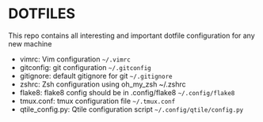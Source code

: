 # DOTFILES

This repo contains all interesting and important dotfile configuration for any new machine

- vimrc: Vim configuration
    `~/.vimrc`
- gitconfig: git configuration
    `~/.gitconfig`
- gitignore: default gitignore for git
    `~/.gitignore`
- zshrc: Zsh configuration using oh\_my\_zsh
    ~/.zshrc
- flake8: flake8 config should be in .config/flake8
    `~/.config/flake8`
- tmux.conf: tmux configuration file
    `~/.tmux.conf`
- qtile\_config.py: Qtile configuration script
    `~/.config/qtile/config.py`
